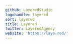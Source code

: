```yaml
---
github: LayeredStudio
logohandle: layered
sort: layered
title: Layered
twitter: LayeredAgency
website: 'https://laye.red/'
---
```

